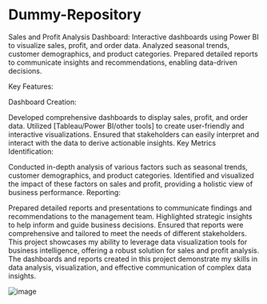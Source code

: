 # Dummy-Repository
Sales and Profit Analysis Dashboard: Interactive dashboards using Power BI to visualize sales, profit, and order data. Analyzed seasonal trends, customer demographics, and product categories. Prepared detailed reports to communicate insights and recommendations, enabling data-driven decisions.

Key Features:

Dashboard Creation:

Developed comprehensive dashboards to display sales, profit, and order data.
Utilized [Tableau/Power BI/other tools] to create user-friendly and interactive visualizations.
Ensured that stakeholders can easily interpret and interact with the data to derive actionable insights.
Key Metrics Identification:

Conducted in-depth analysis of various factors such as seasonal trends, customer demographics, and product categories.
Identified and visualized the impact of these factors on sales and profit, providing a holistic view of business performance.
Reporting:

Prepared detailed reports and presentations to communicate findings and recommendations to the management team.
Highlighted strategic insights to help inform and guide business decisions.
Ensured that reports were comprehensive and tailored to meet the needs of different stakeholders.
This project showcases my ability to leverage data visualization tools for business intelligence, offering a robust solution for sales and profit analysis. The dashboards and reports created in this project demonstrate my skills in data analysis, visualization, and effective communication of complex data insights.



![image](https://github.com/Bhawani0038/Dummy-Repository/assets/103100587/ac153d8b-2c26-498c-934b-fce2284c2edc)

